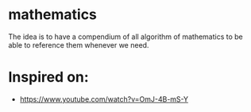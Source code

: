 # mathematics

The idea is to have a compendium of all algorithm of mathematics to be able to reference them whenever we need.

# Inspired on:

- https://www.youtube.com/watch?v=OmJ-4B-mS-Y

